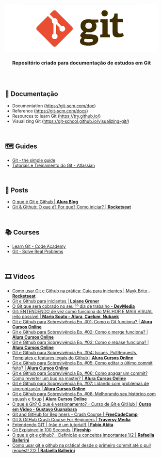 <div align="center">
 
  ![GIT Header Readme](images/header.jpg)

  ### **Repositório criado para documentação de estudos em Git**
</div>
<br><br>

## 📝 Documentação

+ Documentation (https://git-scm.com/doc)
+ Reference (https://git-scm.com/docs)
+ Resources to learn Git (https://try.github.io/)
+ Visualizing Git (https://git-school.github.io/visualizing-git/)

<br>

## 🗺️ Guides 

+ [Git - the simple guide](https://rogerdudler.github.io/git-guide/)
+ [Tutoriais e Treinamento do Git - Atlassian](https://www.atlassian.com/br/git/tutorials)

<br>

## 📰 Posts

+ [O que é Git e Github | **Alura Blog**](https://www.alura.com.br/artigos/o-que-e-git-github?utm_source=gnarus&utm_medium=timeline)
+ [Git & Github: O que é? Por que? Como iniciar? | **Rocketseat**](https://blog.rocketseat.com.br/iniciando-com-git-github/)

<br>

## 📚 Courses 
+ [Learn Git - Code Academy](https://www.codecademy.com/learn/learn-git)
+ [Git - Solve Real Problems](https://www.katacoda.com/courses/git)

<br>

## 🎞️ Vídeos

+ [Como usar Git e Github na prática: Guia para iniciantes | Mayk Brito - **Rocketseat**](https://www.youtube.com/watch?v=2alg7MQ6_sI&ab_channel=Rocketseat)
+ [Git e Github para iniciantes | **Loiane Groner**](https://www.youtube.com/watch?v=UMhskLXJuq4&ab_channel=LoianeGroner)
+ [O Git que será cobrado no seu 1º dia de trabalho - **DevMedia**](https://www.youtube.com/watch?v=CGTsIz5t0eY&ab_channel=DevMedia)
+ [Git: ENTENDENDO de vez como funciona do MELHOR E MAIS VISUAL jeito possível | **Mario Souto - Alura, Caelum, Nubank**](https://www.youtube.com/watch?v=4-tfJ-ZyA0Q&ab_channel=DevSoutinho)
+ [Git e Github para Sobrevivência Ep. #01: Como o Git funciona? | **Alura Cursos Online**](https://www.youtube.com/watch?v=BAmvmaKQklQ&ab_channel=AluraCursosOnline)
+ [Git e Github para Sobrevivência Ep. #02: Como o merge funciona? | **Alura Cursos Online**](https://www.youtube.com/watch?v=t_UND1if4eI&ab_channel=AluraCursosOnline)
+ [Git e Github para Sobrevivência Ep. #03: Como o rebase funciona? | **Alura Cursos Online**](https://www.youtube.com/watch?v=sowW5RgMjqA)
+ [Git e Github para Sobrevivência Ep. #04: Issues, PullRequests, Templates e features legais do Github | **Alura Cursos Online**](https://www.youtube.com/watch?v=9QB5glgAX2Y)
+ [Git e Github para Sobrevivência Ep. #05: Como editar o último commit feito? | **Alura Cursos Online**](https://www.youtube.com/watch?v=ZJvzFviqtEo)
+ [Git e Github para Sobrevivência Ep. #06: Como apagar um commit? Como reverter um bug na master? | **Alura Cursos Online**](https://www.youtube.com/watch?v=hISBlHMb-0Y)
+ [Git e Github para Sobrevivência Ep. #07: Lidando com problemas de sincronização | **Alura Cursos Online**](https://www.youtube.com/watch?v=CbCn5_4WtP0)
+ [Git e Github para Sobrevivência Ep. #08: Melhorando seu histórico com squash e fixup | **Alura Cursos Online**](https://www.youtube.com/watch?v=vZAhCuQFqNw&t=1s)
+ [O que é Git? O que é versionamento? - Curso de Git e GitHub | **Curso em Vídeo - Gustavo Guanabara**](https://www.youtube.com/watch?v=xEKo29OWILE&ab_channel=CursoemV%C3%ADdeo)
+ [Git and GitHub for Beginners - Crash Course | **FreeCodeCamp**](https://www.youtube.com/watch?v=RGOj5yH7evk&ab_channel=freeCodeCamp.org)
+ [Git & GitHub Crash Course For Beginners | **Traversy Media**](https://www.youtube.com/watch?v=SWYqp7iY_Tc&ab_channel=TraversyMedia)
+ [Entendendo GIT | (não é um tutorial!) | **Fabio Akita**](https://www.youtube.com/watch?v=6Czd1Yetaac&ab_channel=FabioAkita)
+ [Git Explained in 100 Seconds | **Fireship**](https://www.youtube.com/watch?v=hwP7WQkmECE&ab_channel=Fireship)
+ [O que é git e github? - Definição e conceitos importantes 1/2 | **Rafaella Ballerini**](https://www.youtube.com/watch?v=DqTITcMq68k)
+ [Como usar git e github na prática! desde o primeiro commit até o pull request! 2/2 | **Rafaella Ballerini**](https://www.youtube.com/watch?v=UBAX-13g8OM)
